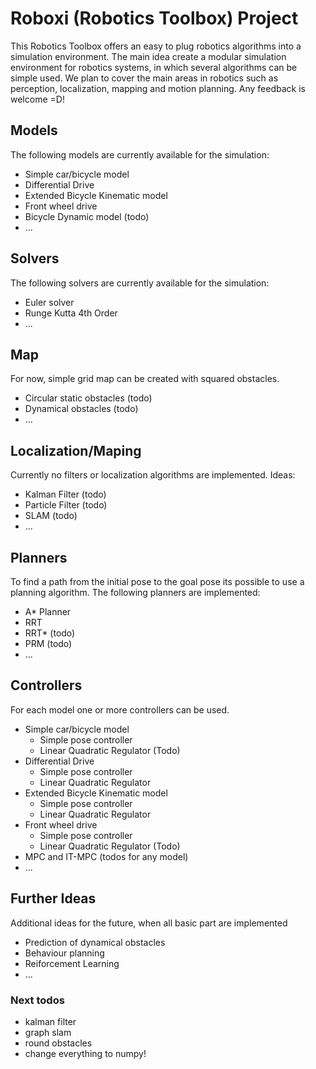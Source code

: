 # Roboxi (Robotics Toolbox) Project
This Robotics Toolbox offers an easy to plug robotics algorithms into a simulation environment. The main idea create a modular simulation environment for robotics systems, in which several algorithms can be simple used.
We plan to cover the main areas in robotics such as perception, localization, mapping and motion planning. Any feedback is welcome =D!

## Models
The following models are currently available for the simulation:
* Simple car/bicycle model
* Differential Drive
* Extended Bicycle Kinematic model
* Front wheel drive
* Bicycle Dynamic model (todo)
* ...

## Solvers
The following solvers are currently available for the simulation:
* Euler solver
* Runge Kutta 4th Order
* ...

## Map
For now, simple grid map can be created with squared obstacles.
* Circular static obstacles (todo)
* Dynamical obstacles (todo)
* ...

## Localization/Maping
Currently no filters or localization algorithms are implemented. Ideas:
* Kalman Filter (todo)
* Particle Filter (todo)
* SLAM (todo)
* ...

## Planners
To find a path from the initial pose to the goal pose its possible to use a planning algorithm. The following planners are implemented:
* A* Planner
* RRT
* RRT* (todo)
* PRM (todo)
* ...

## Controllers
For each model one or more controllers can be used.
* Simple car/bicycle model
	* Simple pose controller
	* Linear Quadratic Regulator (Todo)
* Differential Drive 
	* Simple pose controller 
	* Linear Quadratic Regulator
* Extended Bicycle Kinematic model 
	* Simple pose controller 
	* Linear Quadratic Regulator
* Front wheel drive 
	* Simple pose controller 
	* Linear Quadratic Regulator (Todo)
* MPC and IT-MPC (todos for any model)
* ...

## Further Ideas
Additional ideas for the future, when all basic part are implemented
* Prediction of dynamical obstacles
* Behaviour planning
* Reiforcement Learning
* ...

### Next todos
* kalman filter
* graph slam
* round obstacles
* change everything to numpy!